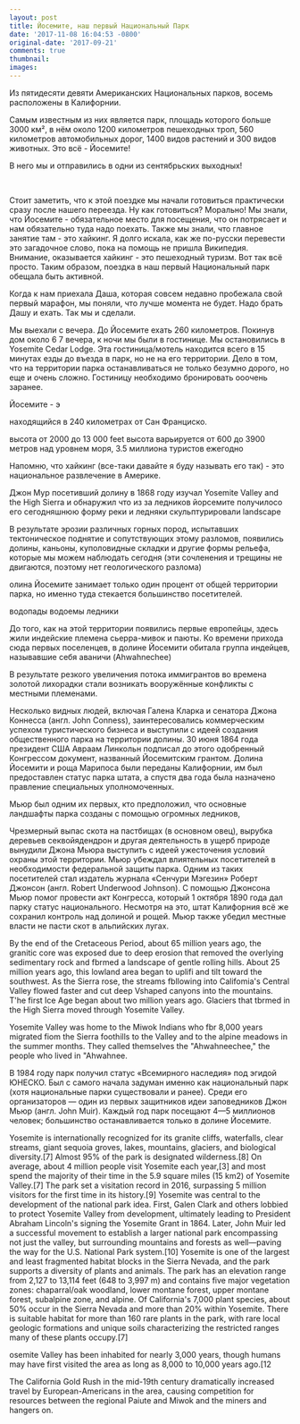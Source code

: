 ```yaml
---
layout: post
title: Йосемите, наш первый Национальный Парк
date: '2017-11-08 16:04:53 -0800'
original-date: '2017-09-21'
comments: true
thumbnail:
images:
---
```

Из пятидесяти девяти Американских Национальных парков, восемь расположены в Калифорнии.

Самым известным из них является парк, площадь которого больше 3000 км², в нём около 1200 километров пешеходных троп, 560 километров автомобильных дорог, 1400 видов растений и 300 видов животных.
Это всё - Йосемите!

В него мы и отправились в одни из сентябрьских выходных!
<!-- И да, не бойтесь читать дальше. Так много цифр больше не будет! -->
<!--separate--> 

Стоит заметить, что к этой поездке мы начали готовиться практически сразу после нашего переезда. Ну как готовиться? Морально!
Мы знали, что Йосемите - обязательное место для посещения, что он потрясает и нам обязательно туда надо поехать. Также мы знали, что главное занятие там - это хайкинг.
Я долго искала, как же по-русски перевести это загадочное слово, пока на помощь не пришла Википедия. Внимание, оказывается хайкинг - это пешеходный туризм. Вот так всё просто.
Таким образом, поездка в наш первый Национальный парк обещала быть активной.

Когда к нам приехала Даша, которая совсем недавно пробежала свой первый марафон, мы поняли, что лучше момента не будет. Надо брать Дашу и ехать. Так мы и сделали.

Мы выехали с вечера. До Йосемите ехать 260 километров. Покинув дом около 6 7 вечера, к ночи мы были в гостинице. Мы остановились в Yosemite Cedar Lodge. Эта гостиница/мотель находится всего в 15 минутах езды до въезда в парк, но не на его территории. Дело в том, что на территории парка останавливаться не только безумно дорого, но еще и очень сложно. Гостиницу необходимо бронировать ооочень заранее.




Йосемите - э

находящийся в 240 километрах от Сан Франциско.

 высота от 2000 до 13 000 feet
высота варьируется от 600 до 3900 метров над уровнем моря,
3.5 миллиона туристов ежегодно

Напомню, что хайкинг (все-таки давайте я буду называть его так) - это национальное развлечение в Америке.



 Джон Мур посетивший долину в 1868 году изучал  Yosemite Valley and the High Sierra и обнаружил что из за ледников йорсемите получилосо его сегодняшнюю форму
реки и ледняки скульптурировали landscape

В результате эрозии различных горных пород, испытавших тектоническое поднятие и сопутствующих этому разломов, появились долины, каньоны, куполовидные складки и другие формы рельефа, которые мы можем наблюдать сегодня (эти сочленения и трещины не двигаются, поэтому нет геологического разлома)


олина Йосемите занимает только один процент от общей территории парка, но именно туда стекается большинство посетителей.

водопады
водоемы
ледники

До того, как на этой территории появились первые европейцы, здесь жили индейские племена сьерра-мивок и паюты. Ко времени прихода сюда первых поселенцев, в долине Йосемити обитала группа индейцев, называвшие себя аваничи (Ahwahnechee)

В результате резкого увеличения потока иммигрантов во времена золотой лихорадки стали возникать вооружённые конфликты с местными племенами.

Несколько видных людей, включая Галена Кларка и сенатора Джона Коннесса (англ. John Conness), заинтересовались коммерческим успехом туристического бизнеса и выступили с идеей создания общественного парка на территории долины. 30 июня 1864 года президент США Авраам Линкольн подписал до этого одобренный Конгрессом документ, названный Йосемитским грантом. Долина Йосемити и роща Марипоса были переданы Калифорнии, им был предоставлен статус парка штата, а спустя два года была назначено правление специальных уполномоченных.

 Мьюр был одним их первых, кто предположил, что основные ландшафты парка созданы с помощью огромных ледников,

Чрезмерный выпас скота на пастбищах (в основном овец), вырубка деревьев секвойядендрон и другая деятельность в ущерб природе вынудили Джона Мьюра выступить с идеей ужесточения условий охраны этой территории. Мьюр убеждал влиятельных посетителей в необходимости федеральной защиты парка. Одним из таких посетителей стал издатель журнала «Сенчури Мэгезин» Роберт Джонсон (англ. Robert Underwood Johnson). С помощью Джонсона Мьюр помог провести акт Конгресса, который 1 октября 1890 года дал парку статус национального. Несмотря на это, штат Калифорния всё же сохранил контроль над долиной и рощей. Мьюр также убедил местные власти не пасти скот в альпийских лугах.


 By the end of the Cretaceous Period, about 65 million years
ago, the granitic core was exposed due to deep erosion that removed the overlying
sedimentary rock and fbrmed a landscape of gentle rolling hills. About 25 million years
ago, this lowland area began to uplifi and tilt toward the southwest. As the Sierra rose,
the streams fbllowing into Califomia's Central Valley flowed faster and cut deep Vshaped
canyons into the mountains.
T'he first Ice Age began about two million years ago. Glaciers that tbrmed in the High
Sierra moved through Yosemite Valley.

Yosemite Valley was home to the Miwok Indians who fbr 8,000 years migrated fiom the
Sierra foothills to the Valley and to the alpine meadows in the summer months. They
called themselves the "Ahwahneechee," the people who lived in "Ahwahnee.



<!--{% include image src="" %}-->


В 1984 году парк получил статус «Всемирного наследия» под эгидой ЮНЕСКО. Был с самого начала задуман именно как национальный парк (хотя национальные парки существовали и ранее). Среди его организаторов — один из первых защитников идеи заповедников Джон Мьюр (англ. John Muir). Каждый год парк посещают 4—5 миллионов человек; большинство останавливается только в долине Йосемите.


Yosemite is internationally recognized for its granite cliffs, waterfalls, clear streams, giant sequoia groves, lakes, mountains, glaciers, and biological diversity.[7] Almost 95% of the park is designated wilderness.[8]
On average, about 4 million people visit Yosemite each year,[3] and most spend the majority of their time in the 5.9 square miles (15 km2) of Yosemite Valley.[7] The park set a visitation record in 2016, surpassing 5 million visitors for the first time in its history.[9]
Yosemite was central to the development of the national park idea. First, Galen Clark and others lobbied to protect Yosemite Valley from development, ultimately leading to President Abraham Lincoln's signing the Yosemite Grant in 1864. Later, John Muir led a successful movement to establish a larger national park encompassing not just the valley, but surrounding mountains and forests as well—paving the way for the U.S. National Park system.[10]
Yosemite is one of the largest and least fragmented habitat blocks in the Sierra Nevada, and the park supports a diversity of plants and animals. The park has an elevation range from 2,127 to 13,114 feet (648 to 3,997 m) and contains five major vegetation zones: chaparral/oak woodland, lower montane forest, upper montane forest, subalpine zone, and alpine. Of California's 7,000 plant species, about 50% occur in the Sierra Nevada and more than 20% within Yosemite. There is suitable habitat for more than 160 rare plants in the park, with rare local geologic formations and unique soils characterizing the restricted ranges many of these plants occupy.[7]


osemite Valley has been inhabited for nearly 3,000 years, though humans may have first visited the area as long as 8,000 to 10,000 years ago.[12


The California Gold Rush in the mid-19th century dramatically increased travel by European-Americans in the area, causing competition for resources between the regional Paiute and Miwok and the miners and hangers on.